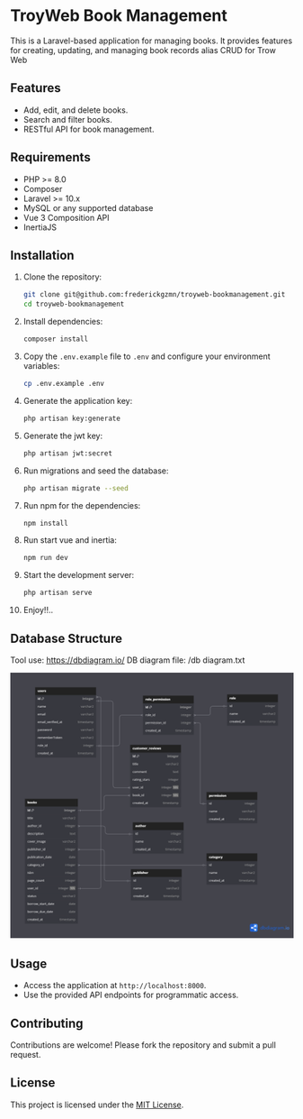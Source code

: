 # TroyWeb Book Management

This is a Laravel-based application for managing books. It provides features for creating, updating, and managing book records alias CRUD for Trow Web

## Features

- Add, edit, and delete books.
- Search and filter books.
- RESTful API for book management.

## Requirements

- PHP >= 8.0
- Composer
- Laravel >= 10.x
- MySQL or any supported database
- Vue 3 Composition API
- InertiaJS

## Installation

1. Clone the repository:
    ```bash
    git clone git@github.com:frederickgzmn/troyweb-bookmanagement.git
    cd troyweb-bookmanagement
    ```
    
2. Install dependencies:
    ```bash
    composer install
    ```

3. Copy the `.env.example` file to `.env` and configure your environment variables:
    ```bash
    cp .env.example .env
    ```

4. Generate the application key:
    ```bash
    php artisan key:generate
    ```

5. Generate the jwt key:
    ```bash
    php artisan jwt:secret
    ```

5. Run migrations and seed the database:
    ```bash
    php artisan migrate --seed
    ```

6. Run npm for the dependencies:
    ```bash
    npm install
    ```
7. Run start vue and inertia:
    ```bash
    npm run dev
    ```

8. Start the development server:
    ```bash
    php artisan serve
    ```

9. Enjoy!!..

## Database Structure
Tool use: https://dbdiagram.io/
DB diagram file: /db diagram.txt

![Database Structure](https://github.com/frederickgzmn/troyweb-bookmanagement/blob/03031b13bd9d0b2b4d47806201566a2463bfefb0/db%20structure.png)

## Usage

- Access the application at `http://localhost:8000`.
- Use the provided API endpoints for programmatic access.

## Contributing

Contributions are welcome! Please fork the repository and submit a pull request.

## License

This project is licensed under the [MIT License](LICENSE).
